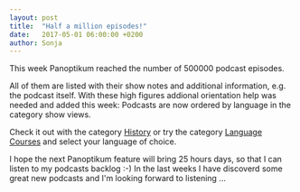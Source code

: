 ```yaml
---
layout: post
title:  "Half a million episodes!"
date:   2017-05-01 06:00:00 +0200
author: Sonja
---
```


This week Panoptikum reached the number of 500000 podcast episodes.

All of them are listed with their show notes and additional information, e.g. the podcast itself. With these high figures addional orientation help was needed and added this week: Podcasts are now ordered by language in the category show views.

Check it out with the category [History](https://panoptikum.social/categories/24) or try the category [Language Courses](https://panoptikum.social/categories/54) and select your language of choice.

I hope the next Panoptikum feature will bring 25 hours days, so that I can listen to my podcasts backlog :-) In the last weeks I have discoverd some great new podcasts and I'm looking forward to listening ...
